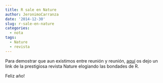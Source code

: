```yaml
---
title: R sale en Nature
author: JeronimoCarranza
date: '2014-12-30'
slug: r-sale-en-nature
categories: 
  - nota
tags:
  - Nature
  - revista
---
```


Para demostrar que aun existimos entre reunión y reunión, [aquí](http://www.nature.com/news/programming-tools-adventures-with-r-1.16609) os dejo un link de la prestigiosa revista Nature elogiando las bondades de R.

Feliz año!

